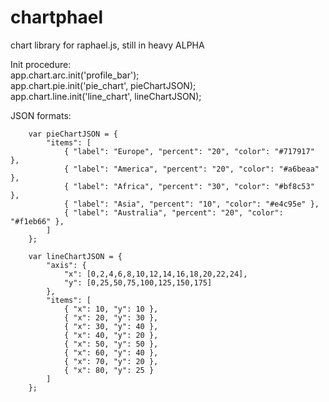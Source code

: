 chartphael
==========

chart library for raphael.js, still in heavy ALPHA  


Init procedure:  
app.chart.arc.init('profile_bar');  
app.chart.pie.init('pie_chart', pieChartJSON);  
app.chart.line.init('line_chart', lineChartJSON);  



JSON formats:  

		var pieChartJSON = {
            "items": [
                { "label": "Europe", "percent": "20", "color": "#717917" },
                { "label": "America", "percent": "20", "color": "#a6beaa" },
                { "label": "Africa", "percent": "30", "color": "#bf8c53" },
                { "label": "Asia", "percent": "10", "color": "#e4c95e" },
                { "label": "Australia", "percent": "20", "color": "#f1eb66" },
            ]
        };

        var lineChartJSON = {
            "axis": {
                "x": [0,2,4,6,8,10,12,14,16,18,20,22,24],
                "y": [0,25,50,75,100,125,150,175]
            },
            "items": [
                { "x": 10, "y": 10 },
                { "x": 20, "y": 30 },
                { "x": 30, "y": 40 },
                { "x": 40, "y": 20 },
                { "x": 50, "y": 50 },
                { "x": 60, "y": 40 },
                { "x": 70, "y": 20 },
                { "x": 80, "y": 25 }
            ]
        };
